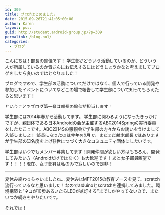 ```yaml
---
id: 309
title: ブログはじめました。
date: 2015-09-26T21:41:05+00:00
author: Karen
layout: post
guid: http://student.android-group.jp/?p=309
permalink: /blog-no1/
categories:
  - ブログ
---
```

こんにちは！部長の鈴佳です！
学生部がどういう活動しているのか、どういう人が所属しているのか皆さんにお伝えするにはどうしようかなと考えましてブログをしたら良いのではとなりました！

ブログですので、学生部の活動についてだけではなく、個人で行っている開発や参加したイベントについてなどこの場で報告して学生部について知ってもらえたらと思います！


ということでブログ第一号は部長の鈴佳が担当します！

学生部には2014年春から活動してます。
学生部に関わるようになったきっかけですが、親団体である日本Androidの会が主催するABC2014Springの実行委員をしたたことです。ABC2014Sの懇親会で学生部の方々からお誘いをうけまして入部しました！
部長になったのは今年の6月で、まだまだ新米部長ではありますが学生部の知名度を上げ後世につづく大きなコミュニティ団体にしたいです。

学生部はいつでもメンバー募集してます！開発仲間が欲しい方はもちろん、開発してみたい方（Androidだけではなく）も大歓迎です！
あと女子部員熱望です！！！！現在、女子部員は私のみで寂しいので是非！

--------------------------------------------------------------------------------------------------------

夏休み終わっちゃいましたね…
夏休みはMFT2015の教育ブースを見て、scratch流行っているなと思いました！なのでarduinoとscratchを連携してみました。環境構築と”ネコが10歩あるいたらLEDが点灯する”までしかやってないので、またいつか続きをやりたいです。

それでは！